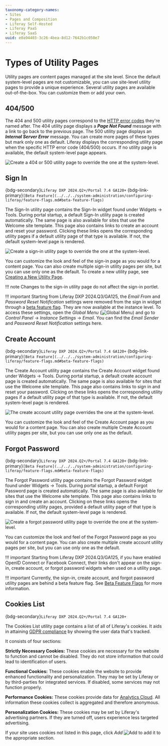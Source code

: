 ```yaml
---
taxonomy-category-names:
- Sites
- Pages and Composition
- Liferay Self-Hosted
- Liferay PaaS
- Liferay SaaS
uuid: e0a94403-3c26-4bea-8d12-7642b1c050e7
---
```


# Types of Utility Pages

Utility pages are content pages managed at the site level. Since the default system-level pages are not customizable, you can use site-level utility pages to provide a unique experience. Several utility pages are available out-of-the-box. You can customize them or add your own.

## 404/500

The 404 and 500 utility pages correspond to the [HTTP error codes](https://www.w3schools.com/tags/ref_httpmessages.asp) they're named after. The 404 utility page displays a ***Page Not Found*** message with a link to go back to the previous page. The 500 utility page displays an ***Internal Server Error*** message. You can create more pages of these types but mark only one as default. Liferay displays the corresponding utility page when the specific HTTP error code (404/500) occurs. If no utility page is available, the default system-level page appears.

![Create a 404 or 500 utility page to override the one at the system-level.](./types-of-utility-pages/images/01.png)

## Sign In

{bdg-secondary}`Liferay DXP 2024.Q2+/Portal 7.4 GA120+`
{bdg-link-primary}`[Beta Feature](../../../system-administration/configuring-liferay/feature-flags.md#beta-feature-flags)`

The Sign-In utility page contains the Sign-In widget found under Widgets &rarr; Tools. During portal startup, a default Sign-In utility page is created automatically. The same page is also available for sites that use the Welcome site template. This page also contains links to create an account and reset your password. Clicking these links opens the corresponding utility pages if a default utility page of that type is available. If not, the default system-level page is rendered.

![Create a sign-in utility page to override the one at the system-level.](./types-of-utility-pages/images/02.png)

You can customize the look and feel of the sign-in page as you would for a content page. You can also create multiple sign-in utility pages per site, but you can use only one as the default. To create a new utility page, see [Creating a New Utility Page](../adding-pages/using-utility-pages.md#creating-a-new-utility-page). 

!!! note
    Changes to the sign-in utility page do not affect the sign-in portlet.

!!! important
    Starting from Liferay DXP 2024.Q3/GA125, the *Email From* and *Password Reset Notification* settings were removed from the sign in widget through a [beta feature flag](../../../system-administration/configuring-liferay/feature-flags.md#beta-feature-flags). They are now available at the instance level. To access these settings, open the *Global Menu* (![Global Menu](../../images/icon-applications-menu.png)) and go to *Control Panel* &rarr; *Instance Settings* &rarr; *Email*. You can find the *Email Sender* and *Password Reset Notification* settings here.

## Create Account

{bdg-secondary}`Liferay DXP 2024.Q2+/Portal 7.4 GA120+`
{bdg-link-primary}`[Beta Feature](../../../system-administration/configuring-liferay/feature-flags.md#beta-feature-flags)`

The Create Account utility page contains the Create Account widget found under Widgets &rarr; Tools. During portal startup, a default create account page is created automatically. The same page is also available for sites that use the Welcome site template. This page also contains links to sign in and reset your password. Clicking on these links opens the corresponding utility pages if a default utility page of that type is available. If not, the default system-level page is rendered.

![The create account utility page overrides the one at the system-level.](./types-of-utility-pages/images/03.png)

You can customize the look and feel of the Create Account page as you would for a content page. You can also create multiple Create Account utility pages per site, but you can use only one as the default.

## Forgot Password

{bdg-secondary}`Liferay DXP 2024.Q2+/Portal 7.4 GA120+`
{bdg-link-primary}`[Beta Feature](../../../system-administration/configuring-liferay/feature-flags.md#beta-feature-flags)`

The Forgot Password utility page contains the Forgot Password widget found under Widgets &rarr; Tools. During portal startup, a default Forgot Password page is created automatically. The same page is also available for sites that use the Welcome site template. This page also contains links to sign in and create an account. Clicking on these links opens the corresponding utility pages, provided a default utility page of that type is available. If not, the default system-level page is rendered.

![Create a forgot password utility page to override the one at the system-level.](./types-of-utility-pages/images/04.png)

You can customize the look and feel of the Forgot Password page as you would for a content page. You can also create multiple create account utility pages per site, but you can use only one as the default.

!!! important
    Starting from Liferay DXP 2024.Q3/GA125, if you have enabled OpenID Connect or Facebook Connect, their links don't appear on the sign-in, create account, or forgot password widgets when used on a utility page.

!!! important
    Currently, the sign-in, create account, and forgot password utility pages are behind a beta feature flag. See [Beta Feature Flags](../../../system-administration/configuring-liferay/feature-flags.md#beta-feature-flags) for more information.

## Cookies List

{bdg-secondary}`Liferay DXP 2024.Q2+/Portal 7.4 GA120+`

The Cookies List utility page contains a list of all of Liferay's cookies. It aids in attaining [GDPR compliance](../../../users-and-permissions/managing-user-data/enabling-gdpr-compliance-for-cookies.md) by showing the user data that's tracked.

It consists of four sections:

**Strictly Necessary Cookies:** These cookies are necessary for the website to function and cannot be disabled. They do not store information that could lead to identification of users.

**Functional Cookies:** These cookies enable the website to provide enhanced functionality and personalization. They may be set by Liferay or by third-parties for integrated services. If disabled, some services may not function properly.

**Performance Cookies:** These cookies provide data for [Analytics Cloud](https://learn.liferay.com/w/analytics-cloud/index). All information these cookies collect is aggregated and therefore anonymous.

**Personalization Cookies:** These cookies may be set by Liferay's advertising partners. If they are turned off, users experience less targeted advertising.

If your site uses cookies not listed in this page, click *Add* ![Add](../../../images/icon-add.png) to add it to the appropriate section.

